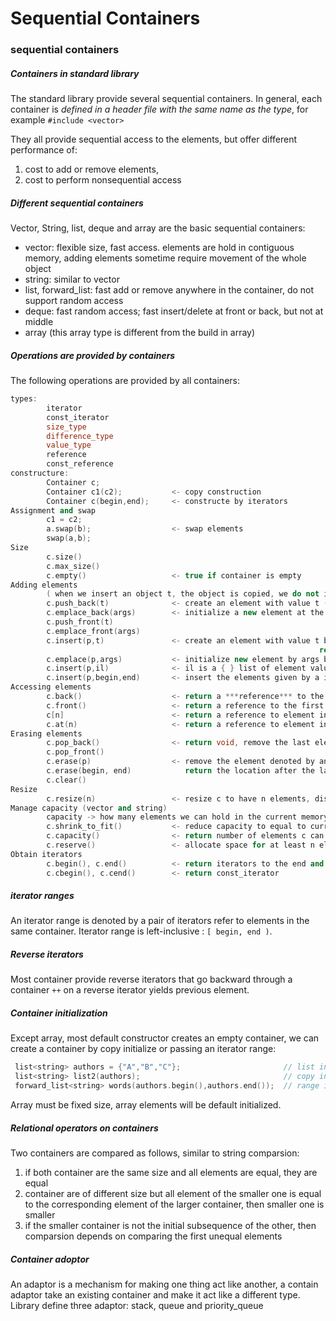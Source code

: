 
# Sequential Containers

### sequential containers
##### Containers in standard library
The standard library provide several sequential containers. In general, each container is *defined in a header file with the same name as the type*, for example `#include <vector>`

They all provide sequential access to the elements, but offer different performance of:
1. cost to add or remove elements, 
2. cost to perform nonsequential access

##### Different sequential containers
Vector, String, list, deque and array are the basic sequential containers:
- vector: flexible size, fast access. elements are hold in contiguous memory, adding elements sometime require movement of the whole object
- string: similar to vector
- list, forward_list: fast add or remove anywhere in the container, do not support random access
- deque: fast random access; fast insert/delete at front or back, but not at middle
- array (this array type is different from the build in array)

##### Operations are provided by containers
The following operations are provided by all containers:
```cpp
types:
		iterator
		const_iterator
		size_type
		difference_type
		value_type
		reference
		const_reference
constructure:
		Container c;
		Container c1(c2);           <- copy construction
		Container c(begin,end);     <- constructe by iterators
Assignment and swap
		c1 = c2;
		a.swap(b);                  <- swap elements
		swap(a,b);
Size
		c.size()
		c.max_size()
		c.empty()                   <- true if container is empty
Adding elements
		( when we insert an object t, the object is copied, we do not insert the object itself )
		c.push_back(t)              <- create an element with value t (object) at the end
		c.emplace_back(args)        <- initialize a new element at the end of c
		c.push_front(t)
		c.emplace_front(args)
		c.insert(p,t)               <- create an element with value t before the iterator p,
																	 return an iterator of the element that is added
		c.emplace(p,args)           <- initialize new element by args before iterator p
		c.insert(p,il)              <- il is a { } list of element values, insert before iterator p
		c.insert(p,begin,end)       <- insert the elements given by a iterator range, before p
Accessing elements
		c.back()                    <- return a ***reference*** to the last elements in c
		c.front()                   <- return a reference to the first elements
		c[n]                        <- return a reference to element indexed by n
		c.at(n)                     <- return a reference to element indexed by n, check range
Erasing elements
		c.pop_back()                <- return void, remove the last element
		c.pop_front()
		c.erase(p)                  <- remove the element denoted by an iterator, or a range
		c.erase(begin, end)            return the location after the last element that is removed
		c.clear()
Resize
		c.resize(n)                 <- resize c to have n elements, discard excess elements
Manage capacity (vector and string)
		capacity -> how many elements we can hold in the current memory space
		c.shrink_to_fit()           <- reduce capacity to equal to current size
		c.capacity()                <- return number of elements c can have before reallocation is necessary
		c.reserve()                 <- allocate space for at least n elements
Obtain iterators
		c.begin(), c.end()          <- return iterators to the end and one pass end
		c.cbegin(), c.cend()        <- return const_iterator
```

##### iterator ranges
An iterator range is denoted by a pair of iterators refer to elements in the same container. Iterator range is left-inclusive : `[ begin, end )`.

##### Reverse iterators
Most container provide reverse iterators that go backward through a container `++` on a reverse iterator yields previous element.

##### Container initialization
Except array, most default constructor creates an empty container, we can create a container by copy initialize or passing an iterator range:
```cpp
 list<string> authors = {"A","B","C"};                       // list initialization
 list<string> list2(authors);                                // copy initialization
 forward_list<string> words(authors.begin(),authors.end());  // range initialization
 ```
    
Array must be fixed size, array elements will be default initialized.

##### Relational operators on containers
Two containers are compared as follows, similar to string comparsion:
1. if both container are the same size and all elements are equal, they are equal
2. container are of different size but all element of the smaller one is equal to the corresponding element of the larger container, then smaller one is smaller
3. if the smaller container is not the initial subsequence of the other, then comparsion depends on comparing the first unequal elements

##### Container adoptor
An adaptor is a mechanism for making one thing act like another, a contain adaptor take an existing container and make it act like a different type. Library define three adaptor: stack, queue and priority_queue
